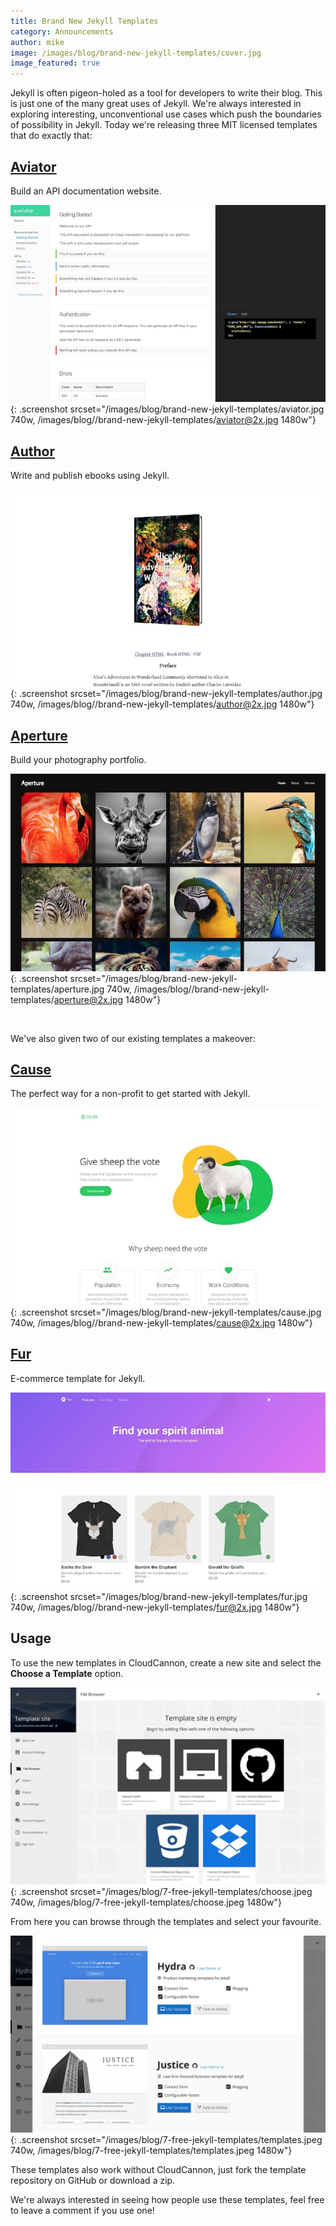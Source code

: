 ```yaml
---
title: Brand New Jekyll Templates
category: Announcements
author: mike
image: /images/blog/brand-new-jekyll-templates/cover.jpg
image_featured: true
---
```


Jekyll is often pigeon-holed as a tool for developers to write their blog. This is just one of the many great uses of Jekyll. We're always interested in exploring interesting, unconventional use cases which push the boundaries of possibility in Jekyll. Today we're releasing three MIT licensed templates that do exactly that:

## [Aviator](https://learn.cloudcannon.com/templates/aviator/)

Build an API documentation website.

![Aviator template](/images/blog/brand-new-jekyll-templates/aviator.jpg){: .screenshot srcset="/images/blog/brand-new-jekyll-templates/aviator.jpg 740w, /images/blog//brand-new-jekyll-templates/aviator@2x.jpg 1480w"}

## [Author](https://learn.cloudcannon.com/templates/author/)

Write and publish ebooks using Jekyll.

![Author template](/images/blog/brand-new-jekyll-templates/author.jpg){: .screenshot srcset="/images/blog/brand-new-jekyll-templates/author.jpg 740w, /images/blog//brand-new-jekyll-templates/author@2x.jpg 1480w"}

## [Aperture](https://learn.cloudcannon.com/templates/aperture/)

Build your photography portfolio.

![Aperture template](/images/blog/brand-new-jekyll-templates/aperture.jpg){: .screenshot srcset="/images/blog/brand-new-jekyll-templates/aperture.jpg 740w, /images/blog//brand-new-jekyll-templates/aperture@2x.jpg 1480w"}

<br/>

We've also given two of our existing templates a makeover:

## [Cause](https://learn.cloudcannon.com/templates/cause/)

The perfect way for a non-profit to get started with Jekyll.

![Cause template](/images/blog/brand-new-jekyll-templates/cause.jpg){: .screenshot srcset="/images/blog/brand-new-jekyll-templates/cause.jpg 740w, /images/blog//brand-new-jekyll-templates/cause@2x.jpg 1480w"}

## [Fur](https://learn.cloudcannon.com/templates/fur/)

E-commerce template for Jekyll.

![Fur template](/images/blog/brand-new-jekyll-templates/fur.jpg){: .screenshot srcset="/images/blog/brand-new-jekyll-templates/fur.jpg 740w, /images/blog//brand-new-jekyll-templates/fur@2x.jpg 1480w"}

## Usage

To use the new templates in CloudCannon, create a new site and select the **Choose a Template** option.

![Choose a jekyll template](/images/blog/7-free-jekyll-templates/choose.jpeg){: .screenshot srcset="/images/blog/7-free-jekyll-templates/choose.jpeg 740w, /images/blog/7-free-jekyll-templates/choose.jpeg 1480w"}

From here you can browse through the templates and select your favourite.

![List of jekyll templates](/images/blog/7-free-jekyll-templates/templates.jpeg){: .screenshot srcset="/images/blog/7-free-jekyll-templates/templates.jpeg 740w, /images/blog/7-free-jekyll-templates/templates.jpeg 1480w"}

These templates also work without CloudCannon, just fork the template repository on GitHub or download a zip.

We're always interested in seeing how people use these templates, feel free to leave a comment if you use one!
